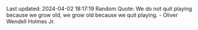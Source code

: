 Last updated: 2024-04-02 18:17:19
Random Quote: We do not quit playing because we grow old, we grow old because we quit playing. - Oliver Wendell Holmes Jr.
